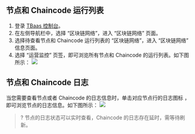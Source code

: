 ## 节点和 Chaincode 运行列表

1. 登录 [TBaas 控制台](https://console.cloud.tencent.com/tbaas)。
2. 在左侧导航栏中，选择 “区块链网络”，进入 “区块链网络” 页面。
3. 选择待查看节点和 Chaincode 运行列表的 “区块链网络”，进入 “区块链网络” 信息页面。
4. 选择 “运营监控” 页签，即可浏览所有节点和 Chaincode 的运行列表。如下图所示： 
![](https://main.qcloudimg.com/raw/dc163e4b6581ed77cea411f4586d8049.png)

## 节点和 Chaincode 日志

当您需要查看节点或者 Chaincode 的日志信息时，单击对应节点行的日志图标 ，即可浏览节点的日志信息。如下图所示： 
![](https://main.qcloudimg.com/raw/bb2fb22cebe4bd8678a6eef463ce3dd9.png)
>? 节点的日志状态可以实时查看，Chaincode 的日志存在延时，需等待刷新。


